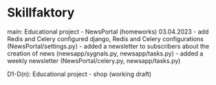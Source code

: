 # Skillfaktory

main:  Educational project - NewsPortal (homeworks)
    03.04.2023
    - add Redis and Celery configured django, Redis and Celery configurations (NewsPortal/settings.py)
    - added a newsletter to subscribers about the creation of news (newsapp/sygnals.py, newsapp/tasks.py)
    - added a weekly newsletter (NewsPortal/celery.py, newsapp/tasks.py)

D1-D(n):  Educational project - shop (working draft)
